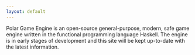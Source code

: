 ```yaml
---
layout: default
---
```


Polar Game Engine is an open-source general-purpose, modern, safe game engine
written in the functional programming language Haskell. The engine is in early
stages of development and this site will be kept up-to-date with the latest
information.

